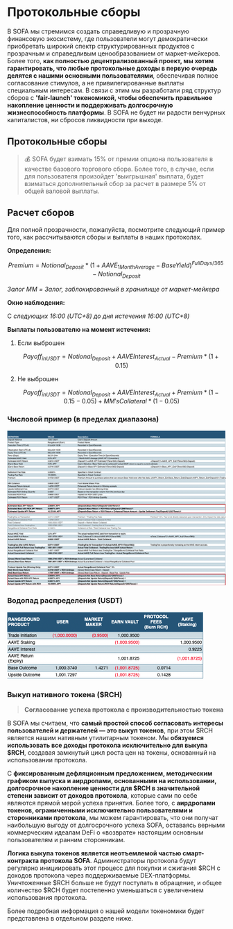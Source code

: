 # Протокольные сборы

В SOFA мы стремимся создать справедливую и прозрачную финансовую экосистему, где пользователи могут демократически приобретать широкий спектр структурированных продуктов с прозрачным и справедливым ценообразованием от маркет-мейкеров. Более того, **как полностью децентрализованный проект, мы хотим гарантировать, что любые протокольные доходы в первую очередь делятся с нашими основными пользователями**, обеспечивая полное согласование стимулов, а не привилегированные выплаты специальным интересам. В связи с этим мы разработали ряд структур сборов с **'fair-launch' токеномикой, чтобы обеспечить правильное накопление ценности и поддерживать долгосрочную жизнеспособность платформы**. В SOFA не будет ни радости венчурных капиталистов, ни сбросов ликвидности при выходе.

## Протокольные сборы

> 💰 SOFA будет взимать 15% от премии опциона пользователя в качестве базового торгового сбора. Более того, в случае, если для пользователя произойдет 'выигрышная' выплата, будет взиматься дополнительный сбор за расчет в размере 5% от общей валовой выплаты.

## Расчет сборов

Для полной прозрачности, пожалуйста, посмотрите следующий пример того, как рассчитываются сборы и выплаты в наших протоколах.

**Определения:**

$$Premium = Notional_{Deposit} * (1 + AAVE_{1MonthAverage} - BaseYield)^{Full Days/365} - Notional_{Deposit}$$

_Залог MM = Залог, заблокированный в хранилище от маркет-мейкера_

**Окно наблюдения:**

С _следующих 16:00 (UTC+8) до дня истечения 16:00 (UTC+8)_

**Выплаты пользователю на момент истечения:**

1. Если выброшен

    $$Payoff_{inUSDT} = Notional_{Deposit} + AAVEInterest_{Actual} - Premium * (1 + 0.15)$$

2. Не выброшен

    $$Payoff_{inUSDT} = Notional_{Deposit} + AAVEInterest_{Actual} + Premium * (1 - 0.15 - 0.05) + MM'sCollateral * (1 - 0.05)$$

### Числовой пример (в пределах диапазона)

![](../../static/fees_formula.png)

### Водопад распределения (USDT)

![](../../static/distribution_waterfall.png)

### Выкуп нативного токена ($RCH)

> **Согласование успеха протокола с производительностью токена**

В SOFA мы считаем, что **самый простой способ согласовать интересы пользователей и держателей — это выкуп токенов**, при этом $RCH является нашим нативным утилитарным токеном. Мы **обязуемся использовать все доходы протокола исключительно для выкупа $RCH**, создавая замкнутый цикл роста цен на токены, основанный на использовании протокола.

С **фиксированным дефляционным предложением, методическим графиком выпуска и аирдропами, основанными на использовании, долгосрочное накопление ценности для $RCH в значительной степени зависит от доходов протокола**, которые сами по себе являются прямой мерой успеха принятия. Более того, с **аирдропами токенов, ограниченными исключительно пользователями и сторонниками протокола**, мы можем гарантировать, что они получат наибольшую выгоду от долгосрочного успеха SOFA, оставаясь верными коммерческим идеалам DeFi о «возврате» настоящим основным пользователям и ранним сторонникам.

**Логика выкупа токенов является неотъемлемой частью смарт-контракта протокола SOFA**. Администраторы протокола будут регулярно инициировать этот процесс для покупки и сжигания $RCH с доходов протокола через поддерживаемые DEX-платформы. Уничтоженные $RCH больше не будут поступать в обращение, и общее количество $RCH будет постепенно уменьшаться с увеличением использования протокола.

Более подробная информация о нашей модели токеномики будет представлена в отдельном разделе ниже.